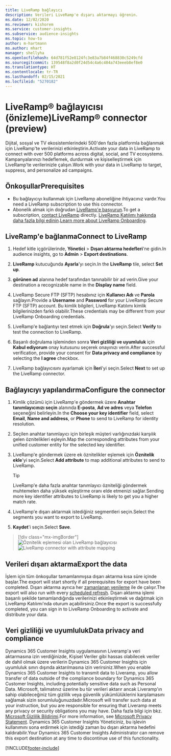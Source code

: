 ```yaml
---
title: LiveRamp bağlayıcı
description: Verileri LiveRamp'e dışarı aktarmayı öğrenin.
ms.date: 12/02/2020
ms.reviewer: kishorem
ms.service: customer-insights
ms.subservice: audience-insights
ms.topic: how-to
author: m-hartmann
ms.author: mhart
manager: shellyha
ms.openlocfilehash: 64d781f52e8124fc3e83a7b84f468830c5249cfd
ms.sourcegitcommit: 139548f8a2d0f24d54c4a6c404a743eeeb8ef8e0
ms.translationtype: HT
ms.contentlocale: tr-TR
ms.lasthandoff: 02/15/2021
ms.locfileid: "5270182"
---
```

# <a name="liverampreg-connector-preview"></a><span data-ttu-id="ae798-103">LiveRamp&reg; bağlayıcısı (önizleme)</span><span class="sxs-lookup"><span data-stu-id="ae798-103">LiveRamp&reg; connector (preview)</span></span>

<span data-ttu-id="ae798-104">Dijital, sosyal ve TV ekosistemlerindeki 500'den fazla platformla bağlanmak için LiveRamp'te verilerinizi etkinleştirin.</span><span class="sxs-lookup"><span data-stu-id="ae798-104">Activate your data in LiveRamp to connect with over 500 platforms across digital, social, and TV ecosystems.</span></span> <span data-ttu-id="ae798-105">Kampanyalarınızı hedeflemek, durdurmak ve kişiselleştirmek için LiveRamp'te verilerinizle çalışın.</span><span class="sxs-lookup"><span data-stu-id="ae798-105">Work with your data in LiveRamp to target, suppress, and personalize ad campaigns.</span></span>

## <a name="prerequisites"></a><span data-ttu-id="ae798-106">Önkoşullar</span><span class="sxs-lookup"><span data-stu-id="ae798-106">Prerequisites</span></span>

- <span data-ttu-id="ae798-107">Bu bağlayıcıyı kullanmak için LiveRamp aboneliğine ihtiyacınız vardır.</span><span class="sxs-lookup"><span data-stu-id="ae798-107">You need a LiveRamp subscription to use this connector.</span></span>
- <span data-ttu-id="ae798-108">Abonelik almak için doğrudan [LiveRamp'e başvurun](https://liveramp.com/contact/).</span><span class="sxs-lookup"><span data-stu-id="ae798-108">To get a subscription, [contact LiveRamp](https://liveramp.com/contact/) directly.</span></span> <span data-ttu-id="ae798-109">[LiveRamp Katılımı hakkında daha fazla bilgi edinin](https://liveramp.com/our-platform/data-onboarding/).</span><span class="sxs-lookup"><span data-stu-id="ae798-109">[Learn more about LiveRamp Onboarding](https://liveramp.com/our-platform/data-onboarding/).</span></span>

## <a name="connect-to-liveramp"></a><span data-ttu-id="ae798-110">LiveRamp'e bağlanma</span><span class="sxs-lookup"><span data-stu-id="ae798-110">Connect to LiveRamp</span></span>

1. <span data-ttu-id="ae798-111">Hedef kitle içgörülerinde, **Yönetici** > **Dışarı aktarma hedefleri**'ne gidin.</span><span class="sxs-lookup"><span data-stu-id="ae798-111">In audience insights, go to **Admin** > **Export destinations**.</span></span>

1. <span data-ttu-id="ae798-112">**LiveRamp** kutucuğunda **Ayarla**'yı seçin.</span><span class="sxs-lookup"><span data-stu-id="ae798-112">In the **LiveRamp** tile, select **Set up**.</span></span>

1. <span data-ttu-id="ae798-113">**görünen ad** alanına hedef tarafından tanınabilir bir ad verin.</span><span class="sxs-lookup"><span data-stu-id="ae798-113">Give your destination a recognizable name in the **Display name** field.</span></span>

1. <span data-ttu-id="ae798-114">LiveRamp Secure FTP (SFTP) hesabınız için **Kullanıcı Adı** ve **Parola** sağlayın.</span><span class="sxs-lookup"><span data-stu-id="ae798-114">Provide a **Username** and **Password** for your LiveRamp Secure FTP (SFTP) account.</span></span>
<span data-ttu-id="ae798-115">Bu kimlik bilgileri, LiveRamp Katılımı kimlik bilgilerinizden farklı olabilir.</span><span class="sxs-lookup"><span data-stu-id="ae798-115">These credentials may be different from your LiveRamp Onboarding credentials.</span></span>

1. <span data-ttu-id="ae798-116">LiveRamp'e bağlantıyı test etmek için **Doğrula**'yı seçin.</span><span class="sxs-lookup"><span data-stu-id="ae798-116">Select **Verify** to test the connection to LiveRamp.</span></span>

1. <span data-ttu-id="ae798-117">Başarılı doğrulama işleminden sonra **Veri gizliliği ve uyumluluk** için **Kabul ediyorum** onay kutusunu seçerek onayınızı verin.</span><span class="sxs-lookup"><span data-stu-id="ae798-117">After successful verification, provide your consent for **Data privacy and compliance** by selecting the **I agree** checkbox.</span></span>

1. <span data-ttu-id="ae798-118">LiveRamp bağlayıcısını ayarlamak için **İleri**'yi seçin.</span><span class="sxs-lookup"><span data-stu-id="ae798-118">Select **Next** to set up the LiveRamp connector.</span></span>

## <a name="configure-the-connector"></a><span data-ttu-id="ae798-119">Bağlayıcıyı yapılandırma</span><span class="sxs-lookup"><span data-stu-id="ae798-119">Configure the connector</span></span>

1. <span data-ttu-id="ae798-120">Kimlik çözümü için LiveRamp'e göndermek üzere **Anahtar tanımlayıcınızı seçin** alanında **E-posta**, **Ad ve adres** veya **Telefon** seçeneğini belirleyin.</span><span class="sxs-lookup"><span data-stu-id="ae798-120">In the **Choose your key identifier** field, select **Email**,  **Name and address**, or **Phone** to send to LiveRamp for identity resolution.</span></span>

1. <span data-ttu-id="ae798-121">Seçilen anahtar tanımlayıcı için birleşik müşteri varlığınızdaki karşılık gelen öznitelikleri eşleyin.</span><span class="sxs-lookup"><span data-stu-id="ae798-121">Map the corresponding attributes from your unified customer entity for the selected key identifier.</span></span>

1. <span data-ttu-id="ae798-122">LiveRamp'e göndermek üzere ek öznitelikler eşlemek için **Öznitelik ekle**'yi seçin.</span><span class="sxs-lookup"><span data-stu-id="ae798-122">Select **Add attribute** to map additional attributes to send to LiveRamp.</span></span>

   > [!TIP]
   > <span data-ttu-id="ae798-123">LiveRamp'e daha fazla anahtar tanımlayıcı özniteliği göndermek muhtemelen daha yüksek eşleştirme oranı elde etmenizi sağlar.</span><span class="sxs-lookup"><span data-stu-id="ae798-123">Sending more key identifier attributes to LiveRamp is likely to get you a higher match rate.</span></span>

1. <span data-ttu-id="ae798-124">LiveRamp'e dışarı aktarmak istediğiniz segmentleri seçin.</span><span class="sxs-lookup"><span data-stu-id="ae798-124">Select the segments you want to export to LiveRamp.</span></span>

1. <span data-ttu-id="ae798-125">**Kaydet**'i seçin.</span><span class="sxs-lookup"><span data-stu-id="ae798-125">Select **Save**.</span></span>

> [!div class="mx-imgBorder"]
> <span data-ttu-id="ae798-126">![Öznitelik eşlemesi olan LiveRamp bağlayıcısı](media/export-liveramp-segments.png "Öznitelik eşlemesi olan LiveRamp bağlayıcısı")</span><span class="sxs-lookup"><span data-stu-id="ae798-126">![LiveRamp connector with attribute mapping](media/export-liveramp-segments.png "LiveRamp connector with attribute mapping")</span></span>

## <a name="export-the-data"></a><span data-ttu-id="ae798-127">Verileri dışarı aktarma</span><span class="sxs-lookup"><span data-stu-id="ae798-127">Export the data</span></span>

<span data-ttu-id="ae798-128">İşlem için tüm önkoşullar tamamlanmışsa dışarı aktarma kısa süre içinde başlar.</span><span class="sxs-lookup"><span data-stu-id="ae798-128">The export will start shortly if all prerequisites for export have been completed.</span></span> <span data-ttu-id="ae798-129">Dışarı aktarma ayrıca her [zamanlanan yenileme](system.md#schedule-tab) ile de çalışır.</span><span class="sxs-lookup"><span data-stu-id="ae798-129">The export will also run with every [scheduled refresh](system.md#schedule-tab).</span></span>
<span data-ttu-id="ae798-130">Dışarı aktarma işlemi başarılı şekilde tamamlandığında verilerinizi etkinleştirmek ve dağıtmak için LiveRamp Katılımı'nda oturum açabilirsiniz.</span><span class="sxs-lookup"><span data-stu-id="ae798-130">Once the export is successfully completed, you can sign in to LiveRamp Onboarding to activate and distribute your data.</span></span>

## <a name="data-privacy-and-compliance"></a><span data-ttu-id="ae798-131">Veri gizliliği ve uyumluluk</span><span class="sxs-lookup"><span data-stu-id="ae798-131">Data privacy and compliance</span></span>

<span data-ttu-id="ae798-132">Dynamics 365 Customer Insights uygulamasının Liveramp'a veri aktarmasına izin verdiğinizde, Kişisel Veriler gibi hassas olabilecek veriler de dahil olmak üzere verilerin Dynamics 365 Customer Insights için uyumluluk sınırı dışında aktarılmasına izin verirsiniz.</span><span class="sxs-lookup"><span data-stu-id="ae798-132">When you enable Dynamics 365 Customer Insights to transmit data to Liveramp, you allow transfer of data outside of the compliance boundary for Dynamics 365 Customer Insights, including potentially sensitive data such as Personal Data.</span></span> <span data-ttu-id="ae798-133">Microsoft, talimatınız üzerine bu tür verileri aktarır ancak Liveramp'ın sahip olabileceğiniz tüm gizlilik veya güvenlik yükümlülüklerini karşılamasını sağlamak sizin sorumluluğunuzdadır.</span><span class="sxs-lookup"><span data-stu-id="ae798-133">Microsoft will transfer such data at your instruction, but you are responsible for ensuring that Liveramp meets any privacy or security obligations you may have.</span></span> <span data-ttu-id="ae798-134">Daha fazla bilgi için bkz. [Microsoft Gizlilik Bildirimi](https://go.microsoft.com/fwlink/?linkid=396732).</span><span class="sxs-lookup"><span data-stu-id="ae798-134">For more information, see [Microsoft Privacy Statement](https://go.microsoft.com/fwlink/?linkid=396732).</span></span>
<span data-ttu-id="ae798-135">Dynamics 365 Customer Insights Yöneticiniz, bu işlevin kullanımını sona erdirmek için istediği zaman bu dışarı aktarma hedefini kaldırabilir.</span><span class="sxs-lookup"><span data-stu-id="ae798-135">Your Dynamics 365 Customer Insights Administrator can remove this export destination at any time to discontinue use of this functionality.</span></span>

[!INCLUDE[footer-include](../includes/footer-banner.md)]